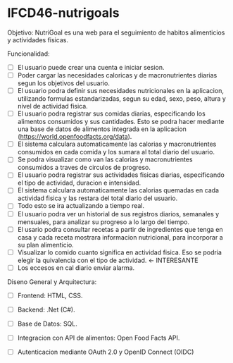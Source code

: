 # IFCD46-nutrigoals

Objetivo: 
NutriGoal es una web para el seguimiento de habitos alimenticios y actividades fisicas.

Funcionalidad:
- [ ] El usuario puede crear una cuenta e iniciar sesion.
- [ ] Poder cargar las necesidades caloricas y de macronutrientes diarias segun los objetivos del usuario.
- [ ] El usuario podra definir sus necesidades nutricionales en la aplicacion, utilizando formulas estandarizadas, segun su edad, sexo, peso, altura y nivel de actividad fisica.
- [ ] El usuario podra registrar sus comidas diarias, especificando los alimentos consumidos y sus cantidades. Esto se podra hacer mediante una base de datos de alimentos integrada en la aplicacion (https://world.openfoodfacts.org/data).
- [ ] El sistema calculara automaticamente las calorias y macronutrientes consumidos en cada comida y los sumara al total diario del usuario.
- [ ] Se podra visualizar como van las calorias y macronutrientes consumidos a traves de circulos de progreso.
- [ ] El usuario podra registrar sus actividades fisicas diarias, especificando el tipo de actividad, duracion e intensidad.
- [ ] El sistema calculara automaticamente las calorias quemadas en cada actividad fisica y las restara del total diario del usuario.
- [ ] Todo esto se ira actualizando a tiempo real.
- [ ] El usuario podra ver un historial de sus registros diarios, semanales y mensuales, para analizar su progreso a lo largo del tiempo.
- [ ] El usario podra consultar recetas a partir de ingredientes que tenga en casa y cada receta mostrara informacion nutricional, para incorporar a su plan alimenticio.
- [ ]  Visualizar lo comido cuanto significa en actividad fisica. Eso se podria elegir la quivalencia con el tipo de actividad. <- INTERESANTE
- [ ]  Los eccesos en cal diario enviar alarma.

Diseno General y Arquitectura:
- [ ] Frontend: HTML, CSS.
- [ ] Backend: .Net (C#).
- [ ] Base de Datos: SQL.
- [ ] Integracion con API de alimentos: Open Food Facts API.
- [ ] Autenticacion mediante OAuth 2.0 y OpenID Connect (OIDC)




